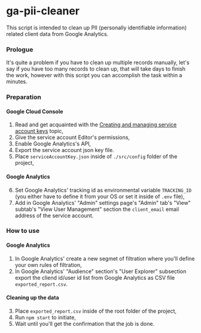 # ga-pii-cleaner #

This script is intended to clean up PII (personally identifiable information) related client data from Google Analytics.

### Prologue ###

It's quite a problem if you have to clean up multiple records manually, let's say if you have too many records to clean up, that will take days to finish the work, however with this script you can accomplish the task within a minutes.

### Preparation ###

#### Google Cloud Console ####

1. Read and get acquainted with the [Creating and managing service account keys](https://cloud.google.com/iam/docs/creating-managing-service-account-keys) topic,
2. Give the service account Editor's permissions,
3. Enable Google Analytics's API,
4. Export the service account json key file.
5. Place `serviceAccountKey.json` inside of `./src/config` folder of the project,

#### Google Analytics ####

6. Set Google Analytics' tracking id as environmental variable `TRACKING_ID` (you either have to define it from your OS or set it inside of `.env` file),
7. Add in Google Analytics' "Admin" settings page's "Admin" tab's "View" subtab's "View User Management" section the `client_email` email address of the service account.
  

### How to use ###

#### Google Analytics ####

1. In Google Analytics' create a new segmet of filtration where you'll define your own rules of filtration,
2. In Google Analytics' "Audience" section's "User Explorer" subsection export the cliend id/user id list from Google Analytics as CSV file `exported_report.csv`.

#### Cleaning up the data ####

3. Place `exported_report.csv` inside of the root folder of the project,
4. Run `npm start` to initiate,
5. Wait until you'll get the confirmation that the job is done.
